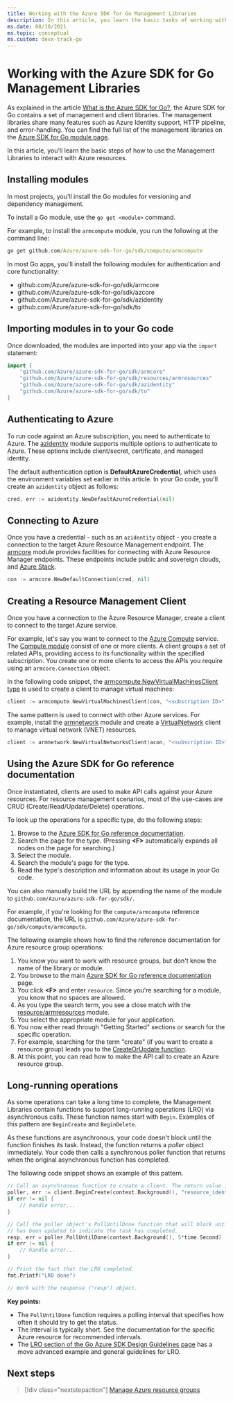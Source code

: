 ```yaml
---
title: Working with the Azure SDK for Go Management Libraries 
description: In this article, you learn the basic tasks of working with the Azure SDK for Go Management Libraries.
ms.date: 08/10/2021
ms.topic: conceptual
ms.custom: devx-track-go
---
```


# Working with the Azure SDK for Go Management Libraries

As explained in the article [What is the Azure SDK for Go?](overview.md), the Azure SDK for Go contains a set of management and client libraries.
The management libraries share many features such as Azure Identity support, HTTP pipeline, and error-handling.
You can find the full list of the management libraries on the [Azure SDK for Go module page](https://pkg.go.dev/github.com/Azure/azure-sdk-for-go/sdk).

In this article, you'll learn the basic steps of how to use the Management Libraries to interact with Azure resources.

## Installing modules

In most projects, you'll install the Go modules for versioning and dependency management.

To install a Go module, use the `go get <module>` command.

For example, to install the `armcompute` module, you run the following at the command line:

```cmd
go get github.com/Azure/azure-sdk-for-go/sdk/compute/armcompute
```

In most Go apps, you'll install the following modules for authentication and core functionality:

- github.com/Azure/azure-sdk-for-go/sdk/armcore
- github.com/Azure/azure-sdk-for-go/sdk/azcore
- github.com/Azure/azure-sdk-for-go/sdk/azidentity
- github.com/Azure/azure-sdk-for-go/sdk/to

## Importing modules in to your Go code

Once downloaded, the modules are imported into your app via the `import` statement:

```go
import {
    "github.com/Azure/azure-sdk-for-go/sdk/armcore"
    "github.com/Azure/azure-sdk-for-go/sdk/resources/armresources"
    "github.com/Azure/azure-sdk-for-go/sdk/azidentity"
    "github.com/Azure/azure-sdk-for-go/sdk/to"
}
```

## Authenticating to Azure

To run code against an Azure subscription, you need to authenticate to Azure. The [azidentity](https://pkg.go.dev/github.com/Azure/azure-sdk-for-go/sdk/azidentity) module supports multiple options to authenticate to Azure. These options include client/secret, certificate, and managed identity.

The default authentication option is **DefaultAzureCredential**, which uses the environment variables set earlier in this article. In your Go code, you'll create an `azidentity` object as follows:

```go
cred, err := azidentity.NewDefaultAzureCredential(nil)
```

## Connecting to Azure

Once you have a credential - such as an `azidentity` object - you create a connection to the target Azure Resource Management endpoint. The [armcore](https://pkg.go.dev/github.com/Azure/azure-sdk-for-go/sdk/armcore) module provides facilities for connecting with Azure Resource Manager endpoints. These endpoints include public and sovereign clouds, and [Azure Stack](https://azure.microsoft.com/overview/azure-stack/).

```go
con := armcore.NewDefaultConnection(cred, nil)
```

## Creating a Resource Management Client

Once you have a connection to the Azure Resource Manager, create a client to connect to the target Azure service.

For example, let's say you want to connect to the [Azure Compute](https://azure.microsoft.com/product-categories/compute/) service. The [Compute module](https://pkg.go.dev/github.com/Azure/azure-sdk-for-go/sdk/compute/armcompute@v0.1.0) consist of one or more clients. A client groups a set of related APIs, providing access to its functionality within the specified subscription. You create one or more clients to access the APIs you require using an `armcore.Connection` object.

In the following code snippet, the [armcompute.NewVirtualMachinesClient type](https://pkg.go.dev/github.com/Azure/azure-sdk-for-go/sdk/compute/armcompute@v0.1.0#VirtualMachinesClient) is used to create a client to manage virtual machines:

```go
client := armcompute.NewVirtualMachinesClient(con, "<subscription ID>")
```

The same pattern is used to connect with other Azure services. For example, install the [armnetwork](https://pkg.go.dev/github.com/Azure/azure-sdk-for-go/sdk/network/armnetwork) module and create a [VirtualNetwork](https://pkg.go.dev/github.com/Azure/azure-sdk-for-go/sdk/network/armnetwork#VirtualNetworksClient) client to manage virtual network (VNET) resources.

```go
client := armnetwork.NewVirtualNetworksClient(acon, "<subscription ID>")
```

## Using the Azure SDK for Go reference documentation

Once instantiated, clients are used to make API calls against your Azure resources. For resource management scenarios, most of the use-cases are CRUD (Create/Read/Update/Delete) operations.

To look up the operations for a specific type, do the following steps:

1. Browse to the [Azure SDK for Go reference documentation](https://pkg.go.dev/github.com/Azure/azure-sdk-for-go/sdk).
1. Search the page for the type. (Pressing **&lt;F>** automatically expands all nodes on the page for searching.)
1. Select the module.
1. Search the module's page for the type.
1. Read the type's description and information about its usage in your Go code.

You can also manually build the URL by appending the name of the module to `github.com/Azure/azure-sdk-for-go/sdk/`. 

For example, if you're looking for the `compute/armcompute` reference documentation, the URL is `github.com/Azure/azure-sdk-for-go/sdk/compute/armcompute`.

The following example shows how to find the reference documentation for Azure resource group operations:

1. You know you want to work with resource groups, but don't know the name of the library or module.
1. You browse to the main [Azure SDK for Go reference documentation](https://pkg.go.dev/github.com/Azure/azure-sdk-for-go/sdk) page.
1. You click **&lt;F>** and enter `resource`. Since you're searching for a module, you know that no spaces are allowed.
1. As you type the search term, you see a close match with the [resource/armresources](https://pkg.go.dev/github.com/Azure/azure-sdk-for-go/sdk/resources/armresources) module.
1. You select the appropriate module for your application.
1. You now either read through "Getting Started" sections or search for the specific operation.
1. For example, searching for the term "create" (if you want to create a resource group) leads you to the [CreateOrUpdate function](https://pkg.go.dev/github.com/Azure/azure-sdk-for-go/sdk/resources/armresources#ResourceGroupsClient.CreateOrUpdate).
1. At this point, you can read how to make the API call to create an Azure resource group.

## Long-running operations

As some operations can take a long time to complete, the Management Libraries contain functions to support long-running operations (LRO) via asynchronous calls. These function names start with `Begin`. Examples of this pattern are `BeginCreate` and `BeginDelete`. 

As these functions are asynchronous, your code doesn't block until the function finishes its task. Instead, the function returns a *poller* object immediately. Your code then calls a synchronous poller function that returns when the original asynchronous function has completed.

The following code snippet shows an example of this pattern.

```go
// Call an asynchronous function to create a client. The return value is a poller object.
poller, err := client.BeginCreate(context.Background(), "resource_identifier", "additonal_parameter")
if err != nil {
	// handle error...
}

// Call the poller object's PollUntilDone function that will block until the poller object
// has been updated to indicate the task has completed.
resp, err = poller.PollUntilDone(context.Background(), 5*time.Second)
if err != nil {
	// handle error...
}

// Print the fact that the LRO completed.
fmt.Printf("LRO done")

// Work with the response ("resp") object.
```

**Key points:**

- The `PollUntilDone` function requires a polling interval that specifies how often it should try to get the status.
- The interval is typically short. See the documentation for the specific Azure resource for recommended intervals.
- The [LRO section of the Go Azure SDK Design Guidelines page](https://azure.github.io/azure-sdk/golang_introduction.html#methods-invoking-long-running-operations) has a move advanced example and general guidelines for LRO.

## Next steps

> [!div class="nextstepaction"]
> [Manage Azure resource groups](manage-resource-groups.md)
